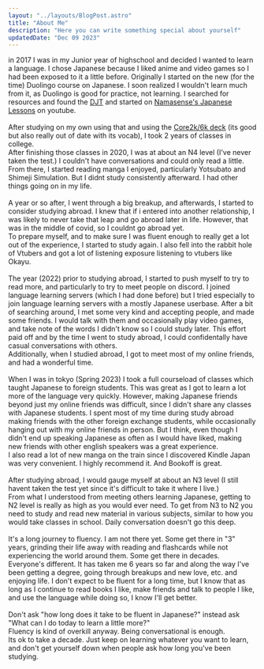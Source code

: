 ```yaml
---
layout: "../layouts/BlogPost.astro"
title: "About Me"
description: "Here you can write something special about yourself"
updatedDate: "Dec 09 2023"
---
```


<!-- Some special paragraphs about yourself. And instead of using the **blog post layout**, you can as well create an _astro page_ where you can add more special things, like interests, graphics and other stuff. -->

in 2017 I was in my Junior year of highschool and decided I wanted to learn a language. I chose Japanese because I liked anime and video games so I had been exposed to it a little before. Originally I started on the new (for the time) Duolingo course on Japanese. I soon realized I wouldn't learn much from it, as Duolingo is good for practice, not learning. I searched for resources and found the [DJT](https://djtguide.neocities.org/) and started on [Namasense's Japanese Lessons](https://www.youtube.com/playlist?list=PL9987A659670D60E0) on youtube.
<br><br>
After studying on my own using that and using the [Core2k/6k deck](https://ankiweb.net/shared/info/1880390099) (its good but also really out of date with its vocab), I took 2 years of classes in college.<br>
After finishing those classes in 2020, I was at about an N4 level (I've never taken the test.) I couldn't have conversations and could only read a little.
From there, I started reading manga I enjoyed, particularly Yotsubato and Shimeji Simulation. But I didnt study consistently afterward. I had other things going on in my life. 
<br><br>
A year or so after, I went through a big breakup, and afterwards, I started to consider studying abroad. I knew that if i entered into another relationship, I was likely to never take that leap and go abroad later in life. However, that was in the middle of covid, so I couldnt go abroad yet.<br>
To prepare myself, and to make sure I was fluent enough to really get a lot out of the experience, I started to study again. I also fell into the rabbit hole of Vtubers and got a lot of listening exposure listening to vtubers like Okayu.
<br><br>
The year (2022) prior to studying abroad, I started to push myself to try to read more, and particularly to try to meet people on discord. I joined language learning servers (which I had done before) but I tried especially to join language learning servers with a mostly Japanese userbase. After a bit of searching around, I met some very kind and accepting people, and made some friends. I would talk with them and occasionally play video games, and take note of the words I didn't know so I could study later. This effort paid off and by the time I went to study abroad, I could confidentally have casual conversations with others.<br>
Additionally, when I studied abroad, I got to meet most of my online friends, and had a wonderful time.
<br><br>
When I was in tokyo (Spring 2023) I took a full courseload of classes which taught Japanese to foreign students. This was great as I got to learn a lot more of the language very quickly. However, making Japanese friends beyond just my online friends was difficult, since I didn't share any classes with Japanese students. I spent most of my time during study abroad making friends with the other foreign exchange students, while occasionally hanging out with my online friends in person. But I think, even though I didn't end up speaking Japanese as often as I would have liked, making new friends with other english speakers was a great experience.<br>
I also read a lot of new manga on the train since I discovered Kindle Japan was very convenient. I highly recommend it. And Bookoff is great.
<br><br>
After studying abroad, I would gauge myself at about an N3 level (I still havent taken the test yet since it's difficult to take it where I live.)<br>
From what I understood from meeting others learning Japanese, getting to N2 level is really as high as you would ever need. To get from N3 to N2 you need to study and read new material in various subjects, similar to how you would take classes in school. Daily conversation doesn't go this deep.
<br><br>
It's a long journey to fluency. I am not there yet. Some get there in "3" years, grinding their life away with reading and flashcards while not experiencing the world around them. Some get there in decades. Everyone's different. It has taken me 6 years so far and along the way I've been getting a degree, going through breakups and new love, etc. and enjoying life. I don't expect to be fluent for a long time, but I know that as long as I continue to read books I like, make friends and talk to people I like, and use the language while doing so, I know I'll get better.
<br><br>
Don't ask "how long does it take to be fluent in Japanese?" instead ask "What can I do today to learn a little more?" <br>
Fluency is kind of overkill anyway. Being conversational is enough.<br>
Its ok to take a decade. Just keep on learning whatever you want to learn, and don't get yourself down when people ask how long you've been studying.
